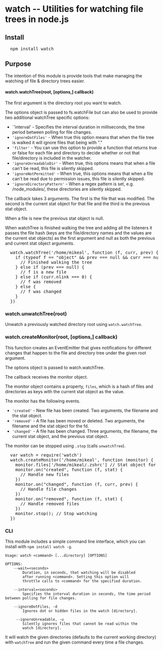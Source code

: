 # watch -- Utilities for watching file trees in node.js

## Install

<pre>
  npm install watch
</pre>

## Purpose

The intention of this module is provide tools that make managing the watching of file & directory trees easier.

#### watch.watchTree(root, [options,] callback)

The first argument is the directory root you want to watch.

The options object is passed to fs.watchFile but can also be used to provide two additional watchTree specific options:

* `'interval' - Specifies the interval duration in milliseconds, the time period between polling for file changes.
* `'ignoreDotFiles'` - When true this option means that when the file tree is walked it will ignore files that being with "."
* `'filter'` - You can use this option to provide a function that returns true or false for each file and directory to decide whether or not that file/directory is included in the watcher.
* `'ignoreUnreadableDir'` - When true, this options means that when a file can't be read, this file is silently skipped.
* `'ignoreNotPermitted'` - When true, this options means that when a file can't be read due to permission issues, this file is silently skipped.
* `'ignoreDirectoryPattern'` - When a regex pattern is set, e.g. /node_modules/, these directories are silently skipped.

The callback takes 3 arguments. The first is the file that was modified. The second is the current stat object for that file and the third is the previous stat object.

When a file is new the previous stat object is null.

When watchTree is finished walking the tree and adding all the listeners it passes the file hash (keys are the file/directory names and the values are the current stat objects) as the first argument and null as both the previous and current stat object arguments.

<pre>
  watch.watchTree('/home/mikeal', function (f, curr, prev) {
    if (typeof f == "object" && prev === null && curr === null) {
      // Finished walking the tree
    } else if (prev === null) {
      // f is a new file
    } else if (curr.nlink === 0) {
      // f was removed
    } else {
      // f was changed
    }
  })
</pre>

### watch.unwatchTree(root)

Unwatch a previously watched directory root using `watch.watchTree`.

### watch.createMonitor(root, [options,] callback)

This function creates an EventEmitter that gives notifications for different changes that happen to the file and directory tree under the given root argument.

The options object is passed to watch.watchTree.

The callback receives the monitor object.

The monitor object contains a property, `files`, which is a hash of files and directories as keys with the current stat object as the value.

The monitor has the following events.

* `'created'` - New file has been created. Two arguments, the filename and the stat object.
* `'removed'` - A file has been moved or deleted. Two arguments, the filename and the stat object for the fd.
* `'changed'` - A file has been changed. Three arguments, the filename, the current stat object, and the previous stat object.

The monitor can be stopped using `.stop` (calls `unwatchTree`).

<pre>
  var watch = require('watch')
  watch.createMonitor('/home/mikeal', function (monitor) {
    monitor.files['/home/mikeal/.zshrc'] // Stat object for my zshrc.
    monitor.on("created", function (f, stat) {
      // Handle new files
    })
    monitor.on("changed", function (f, curr, prev) {
      // Handle file changes
    })
    monitor.on("removed", function (f, stat) {
      // Handle removed files
    })
    monitor.stop(); // Stop watching
  })
</pre>

### CLI

This module includes a simple command line interface, which you can install with `npm install watch -g`.


```
Usage: watch <command> [...directory] [OPTIONS]

OPTIONS:
    --wait=<seconds>
        Duration, in seconds, that watching will be disabled
        after running <command>. Setting this option will
        throttle calls to <command> for the specified duration.

    --interval=<seconds>
        Specifies the interval duration in seconds, the time period between polling for file changes.

    --ignoreDotFiles, -d
        Ignores dot or hidden files in the watch [directory].

     --ignoreUnreadable, -u
        Silently ignores files that cannot be read within the
        watch [directory].
```

It will watch the given directories (defaults to the current working directory) with `watchTree` and run the given command every time a file changes.

